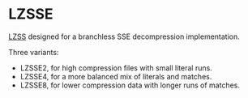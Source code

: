 # LZSSE
[LZSS](https://en.wikipedia.org/wiki/Lempel%E2%80%93Ziv%E2%80%93Storer%E2%80%93Szymanski) designed for a branchless SSE decompression implementation.

Three variants:
- LZSSE2, for high compression files with small literal runs.
- LZSSE4, for a more balanced mix of literals and matches.
- LZSSE8, for lower compression data with longer runs of matches.

